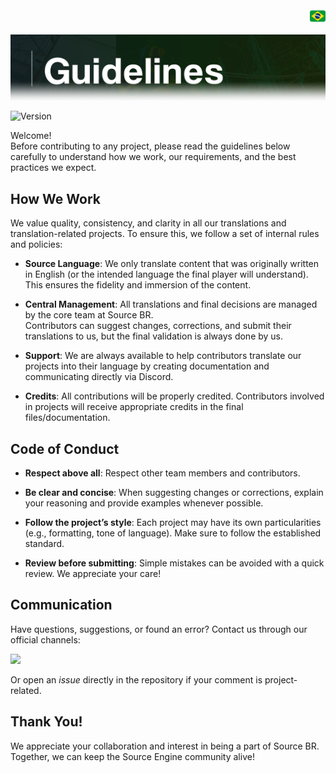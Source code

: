 <!DOCTYPE html>
<div align="right">
    <a href="https://github.com/source-br/.github/blob/main/Guidelines/DIRETRIZES.md" target="_blank">
        <img src="https://github.com/source-br/.github/blob/main/imagens/flag_br.png" height="25" width="25">
    </a>
</div>

![](../imagens/guidelines.png)

![Version](https://img.shields.io/badge/Guidelines-V.1-43ff43.svg)

Welcome!  
Before contributing to any project, please read the guidelines below carefully to understand how we work, our requirements, and the best practices we expect.

## How We Work

We value quality, consistency, and clarity in all our translations and translation-related projects. To ensure this, we follow a set of internal rules and policies:

- **Source Language**: We only translate content that was originally written in English (or the intended language the final player will understand). This ensures the fidelity and immersion of the content.

- **Central Management**: All translations and final decisions are managed by the core team at Source BR.  
  Contributors can suggest changes, corrections, and submit their translations to us, but the final validation is always done by us.

- **Support**: We are always available to help contributors translate our projects into their language by creating documentation and communicating directly via Discord.

- **Credits**: All contributions will be properly credited. Contributors involved in projects will receive appropriate credits in the final files/documentation.

## Code of Conduct

- **Respect above all**: Respect other team members and contributors.

- **Be clear and concise**: When suggesting changes or corrections, explain your reasoning and provide examples whenever possible.

- **Follow the project’s style**: Each project may have its own particularities (e.g., formatting, tone of language). Make sure to follow the established standard.

- **Review before submitting**: Simple mistakes can be avoided with a quick review. We appreciate your care!

## Communication

Have questions, suggestions, or found an error? Contact us through our official channels:

<a href="https://discord.gg/tVNv6SNZZT" target="_blank"><img src="https://img.shields.io/badge/-discord-0D1117?style=for-the-badge&logo=discord&logoColor=#5865F2&labelColor=0D1117" target="_blank"></a>

Or open an *issue* directly in the repository if your comment is project-related.

## Thank You!

We appreciate your collaboration and interest in being a part of Source BR.  
Together, we can keep the Source Engine community alive!